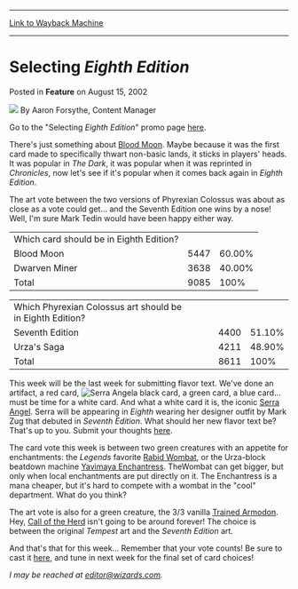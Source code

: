 
---
[Link to Wayback Machine](https://web.archive.org/web/20211024031416/https://magic.wizards.com/en/articles/archive/selecting-eighth-edition-2002-08-15)

[_metadata_:author]:- "Aaron Forsythe"
[_metadata_:description]:- "Go to the `Selecting Eighth Edition` promo page here. There's just something about Blood Moon. Maybe because it was the first card made to specifically thwart non-basic lands, it sticks in players' heads. It was popular in The Dark, it was popular when it was reprinted in Chronicles, now let's see if it's popular when it comes back again in Eighth Edition. The art vote between"
[_metadata_:generator]:- "Drupal 7 (http://drupal.org)"
[_metadata_:node]:- "634486"
[_metadata_:publish_date]:- "2002-08-15"
[_metadata_:source]:- "div-main-content"
[_metadata_:title]:- "Selecting Eighth Edition"
[_metadata_:wayback_capture_timestamp]:- "2021-10-24 03:14:16"
[_metadata_:wayback_raw_url]:- "https://web.archive.org/web/20211024031416id_/https://magic.wizards.com/en/articles/archive/selecting-eighth-edition-2002-08-15"
[_metadata_:wayback_url]:- "https://magic.wizards.com/en/articles/archive/selecting-eighth-edition-2002-08-15"
---


Selecting *Eighth Edition*
==========================



 Posted in **Feature**
 on August 15, 2002 






![](https://media.magic.wizards.com/styles/auth_small/public/generic-avatar-150_273.png)
By Aaron Forsythe, Content Manager












Go to the "Selecting *Eighth Edition*" promo page [here](http://archive.wizards.com/default.asp?x=mtgcom/vote8e/home).


There's just something about [Blood Moon](https://gatherer.wizards.com/Pages/Card/Details.aspx?name=Blood+Moon). Maybe because it was the first card made to specifically thwart non-basic lands, it sticks in players' heads. It was popular in *The Dark*, it was popular when it was reprinted in *Chronicles*, now let's see if it's popular when it comes back again in *Eighth Edition*.


The art vote between the two versions of Phyrexian Colossus was about as close as a vote could get… and the Seventh Edition one wins by a nose! Well, I'm sure Mark Tedin would have been happy either way.




|  |  |  |
| --- | --- | --- |
| Which card should be in Eighth Edition? |  |  |
| Blood Moon | 5447 | 60.00% |
| Dwarven Miner | 3638 | 40.00% |
| Total | 9085 | 100% |



|  |  |  |
| --- | --- | --- |
| Which Phyrexian Colossus art should be in Eighth Edition? |  |  |
| Seventh Edition | 4400 | 51.10% |
| Urza's Saga | 4211 | 48.90% |
| Total | 8611 | 100% |

This week will be the last week for submitting flavor text. We've done an artifact, a red card, ![Serra Angel](https://media.magic.wizards.com/image_legacy_migration/magic/images/mtgcom/fcpics/features/82_serra.jpg)a black card, a green card, a blue card… must be time for a white card. And what a white card it is, the iconic [Serra Angel](https://gatherer.wizards.com/Pages/Card/Details.aspx?name=Serra+Angel). Serra will be appearing in *Eighth* wearing her designer outfit by Mark Zug that debuted in *Seventh Edition*. What should her new flavor text be? That's up to you. Submit your thoughts [here](http://archive.wizards.com/Magic/Magazine/Article.aspx?x=8e_submission_serraangel).


The card vote this week is between two green creatures with an appetite for enchantments: the *Legends* favorite [Rabid Wombat](https://gatherer.wizards.com/Pages/Card/Details.aspx?name=Rabid+Wombat), or the Urza-block beatdown machine [Yavimaya Enchantress](https://gatherer.wizards.com/Pages/Card/Details.aspx?name=Yavimaya+Enchantress). TheWombat can get bigger, but only when local enchantments are put directly on it. The Enchantress is a mana cheaper, but it's hard to compete with a wombat in the "cool" department. What do you think?


The art vote is also for a green creature, the 3/3 vanilla [Trained Armodon](https://gatherer.wizards.com/Pages/Card/Details.aspx?name=Trained+Armodon). Hey, [Call of the Herd](https://gatherer.wizards.com/Pages/Card/Details.aspx?name=Call+of+the+Herd) isn't going to be around forever! The choice is between the original *Tempest* art and the *Seventh Edition* art.


And that's that for this week… Remember that your vote counts! Be sure to cast it [here](http://archive.wizards.com/default.asp?x=mtgcom/vote8e/home), and tune in next week for the final set of card choices!


*I may be reached at editor@wizards.com.*








